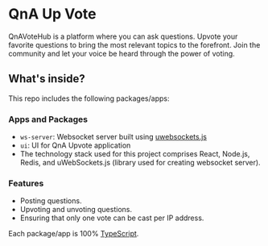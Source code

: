 # QnA Up Vote
QnAVoteHub is a platform where you can ask questions. Upvote your favorite questions to bring the most relevant topics to the forefront. Join the community and let your voice be heard through the power of voting.

## What's inside?

This repo includes the following packages/apps:

### Apps and Packages

- `ws-server`: Websocket server built using [uwebsockets.js](https://github.com/uNetworking/uWebSockets.js)
- `ui`: UI for QnA Upvote application
- The technology stack used for this project comprises React, Node.js, Redis, and uWebSockets.js (library used for creating websocket server). 

### Features
- Posting questions.
- Upvoting and unvoting questions.
- Ensuring that only one vote can be cast per IP address.


Each package/app is 100% [TypeScript](https://www.typescriptlang.org/).
